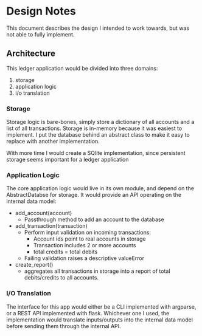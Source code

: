 # Design Notes

 This document describes the design I intended to work towards, but was not able to fully implement.

## Architecture

This ledger application would be divided into three domains:
1. storage
2. application logic
3. i/o translation

### Storage

Storage logic is bare-bones, simply store a dictionary of all accounts and a list of all transactions. Storage is in-memory because it was easiest to implement. I put the database behind an abstract class to make it easy to replace with another implementation.

With more time I would create a SQlite implementation, since persistent storage seems important for a ledger application

### Application Logic

The core application logic would live in its own module, and depend on the AbstractDatabse for storage. It would provide an API operating on the internal data model:

* add_account(account)
    * Passthrough method to add an account to the database
* add_transaction(transaction)
    * Perform input validation on incoming transactions:
        * Account ids point to real accounts in storage
        * Transaction includes 2 or more accounts
        * total credits = total debits
    * Failing validation raises a descriptive valueError
* create_report()
    * aggregates all transactions in storage into a report of total debits/credits to all accounts.

### I/O Translation

The interface for this app would either be a CLI implemented with argparse, or a REST API implemented with flask. Whichever one I used, the implementation would translate inputs/outputs into the internal data model before sending them through the internal API.







